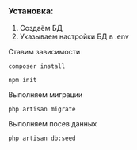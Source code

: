 ### Установка:

1. Создаём БД
2. Указываем настройки БД в .env

Ставим зависимости
```shell
composer install
```
```shell
npm init
```

Выполняем миграции
```shell
php artisan migrate
```

Выполняем посев данных
```shell
php artisan db:seed
```
